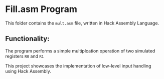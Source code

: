 # Fill.asm Program

This folder contains the `mult.asm` file, written in Hack Assembly Language. 

## Functionality:
The program performs a simple multiplcation operation of two simulated registers `R0` and `R1`

This project showcases the implementation of low-level input handling using Hack Assembly.
